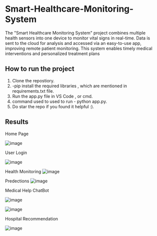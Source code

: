 # Smart-Healthcare-Monitoring-System
 The "Smart Healthcare Monitoring System" project combines multiple health sensors into one device to monitor vital signs in real-time. Data is sent to the cloud for analysis and accessed via an easy-to-use app, improving remote patient monitoring. This system enables timely medical interventions and personalized treatment plans

## How to run the project
1. Clone the repostiory.
2. -pip install the required libraries , which are mentioned in requirements.txt file.
3. Run the app.py file in VS Code , or cmd.
4. command used to used to run - python app.py.
5. Do star the repo if you found it helpful :). 

## Results

Home Page

![image](https://github.com/Supritha-AV/Smart-Healthcare-Monitoring-System/assets/119425761/bdb93b7d-a8fa-4f48-aa59-c76e1b0ace5e)


User Login

![image](https://github.com/Supritha-AV/Smart-Healthcare-Monitoring-System/assets/119425761/524887ea-b5ab-4c5c-a599-46070c2a68a7)


Health Monitoring
![image](https://github.com/Supritha-AV/Smart-Healthcare-Monitoring-System/assets/119425761/d7da23fd-3861-4a7d-a32d-1a3855145b0a)


Predections
![image](https://github.com/Supritha-AV/Smart-Healthcare-Monitoring-System/assets/119425761/0cbb7666-a575-435e-a8f0-0b7d2ef1b123)


Medical Help ChatBot

![image](https://github.com/Supritha-AV/Smart-Healthcare-Monitoring-System/assets/119425761/3992109a-f833-48f0-938f-cf4c9e0f86a9)

![image](https://github.com/Supritha-AV/Smart-Healthcare-Monitoring-System/assets/119425761/1808f423-71e2-490d-965e-240d6dd7d6dd)


Hospital Recommendation

![image](https://github.com/Supritha-AV/Smart-Healthcare-Monitoring-System/assets/119425761/895ba3f2-8dd3-494c-83f4-89090c91f9fd)


